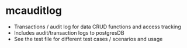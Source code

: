 # mcauditlog

- Transactions / audit log for data CRUD functions and access tracking
- Includes audit/transaction logs to postgresDB
- See the test file for different test cases / scenarios and usage
